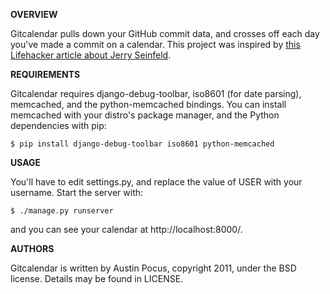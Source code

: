 **OVERVIEW**

Gitcalendar pulls down your GitHub commit data, and crosses off each day you've made a commit on a calendar. This project was inspired by [this Lifehacker article about Jerry Seinfeld](http://lifehacker.com/281626/jerry-seinfelds-productivity-secret).

**REQUIREMENTS**

Gitcalendar requires django-debug-toolbar, iso8601 (for date parsing),
memcached, and the python-memcached bindings. You can install memcached with
your distro's package manager, and the Python dependencies with pip:

    $ pip install django-debug-toolbar iso8601 python-memcached

**USAGE**

You'll have to edit settings.py, and replace the value of USER with your username. Start the server with:

    $ ./manage.py runserver

and you can see your calendar at http://localhost:8000/.

**AUTHORS**

Gitcalendar is written by Austin Pocus, copyright 2011, under the BSD license. Details may be found in LICENSE.

    
